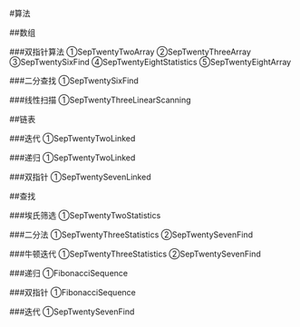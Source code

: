 #算法

##数组

###双指针算法
①SepTwentyTwoArray
②SepTwentyThreeArray
③SepTwentySixFind
④SepTwentyEightStatistics
⑤SepTwentyEightArray

###二分查找
①SepTwentySixFind

###线性扫描
①SepTwentyThreeLinearScanning


##链表

###迭代
①SepTwentyTwoLinked

###递归
①SepTwentyTwoLinked

###双指针
①SepTwentySevenLinked


##查找

###埃氏筛选
①SepTwentyTwoStatistics

###二分法
①SepTwentyThreeStatistics
②SepTwentySevenFind

###牛顿迭代
①SepTwentyThreeStatistics
②SepTwentySevenFind

###递归
①FibonacciSequence

###双指针
①FibonacciSequence

###迭代
①SepTwentySevenFind
